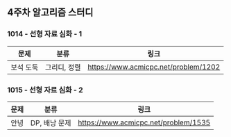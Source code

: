 ## 4주차 알고리즘 스터디  


### 1014 - 선형 자료 심화 - 1

|문제|분류|링크|
|---|---|---|
|보석 도둑|그리디, 정렬|https://www.acmicpc.net/problem/1202|

### 1015 - 선형 자료 심화 - 2

|문제|분류|링크|
|---|---|---|
|안녕|DP, 배낭 문제|https://www.acmicpc.net/problem/1535|
